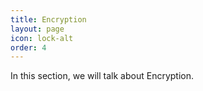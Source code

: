 ```yaml
---
title: Encryption
layout: page
icon: lock-alt
order: 4
---
```


In this section, we will talk about Encryption.